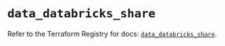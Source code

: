 # `data_databricks_share`

Refer to the Terraform Registry for docs: [`data_databricks_share`](https://registry.terraform.io/providers/databricks/databricks/1.63.0/docs/data-sources/share).
